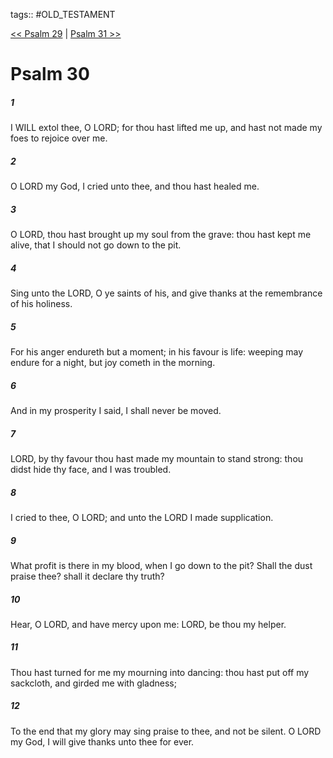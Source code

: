 tags:: #OLD_TESTAMENT

[<< Psalm 29](OLD_TESTAMENT/19_Psalms/Psalm_29.md) | [Psalm 31 >>](OLD_TESTAMENT/19_Psalms/Psalm_31.md)

# Psalm 30

##### 1

I WILL extol thee, O LORD; for thou hast lifted me up, and hast not made my foes to rejoice over me.

##### 2

O LORD my God, I cried unto thee, and thou hast healed me.

##### 3

O LORD, thou hast brought up my soul from the grave: thou hast kept me alive, that I should not go down to the pit.

##### 4

Sing unto the LORD, O ye saints of his, and give thanks at the remembrance of his holiness.

##### 5

For his anger endureth but a moment; in his favour is life: weeping may endure for a night, but joy cometh in the morning.

##### 6

And in my prosperity I said, I shall never be moved.

##### 7

LORD, by thy favour thou hast made my mountain to stand strong: thou didst hide thy face, and I was troubled.

##### 8

I cried to thee, O LORD; and unto the LORD I made supplication.

##### 9

What profit is there in my blood, when I go down to the pit? Shall the dust praise thee? shall it declare thy truth?

##### 10

Hear, O LORD, and have mercy upon me: LORD, be thou my helper.

##### 11

Thou hast turned for me my mourning into dancing: thou hast put off my sackcloth, and girded me with gladness;

##### 12

To the end that my glory may sing praise to thee, and not be silent. O LORD my God, I will give thanks unto thee for ever.
